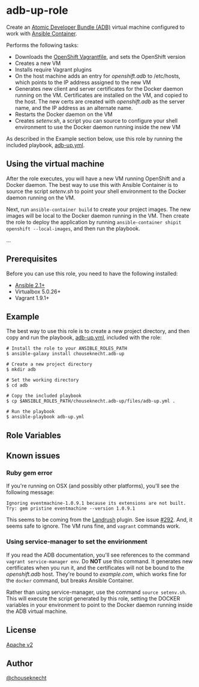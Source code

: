 # adb-up-role

Create an [Atomic Developer Bundle (ADB)](https://github.com/projectatomic/adb-atomic-developer-bundle) virtual machine configured to work with [Ansible Container](https://github.com/ansible/ansible-container).

Performs the following tasks:

- Downloads the [OpenShift Vagrantfile](https://raw.githubusercontent.com/projectatomic/adb-atomic-developer-bundle/master/components/centos/centos-openshift-setup/Vagrantfile), and sets the OpenShift version
- Creates a new VM
- Installs require Vagrant plugins
- On the host machine adds an entry for *openshift.adb* to /etc/hosts, which points to the IP address assigned to the new VM
- Generates new client and server certificates for the Docker daemon running on the VM. Certificates are installed on the VM, and copied to the host. The new certs are created with *openshift.adb* as the server name, and the IP address as an alternate name.
- Restarts the Docker daemon on the VM
- Creates *setenv.sh*, a script you can source to configure your shell environment to use the Docker daemon running inside the new VM

As described in the Example section below, use this role by running the included playbook, [adb-up.yml](./files/adb-up.yml). 

## Using the virtual machine 

After the role executes, you will have a new VM running OpenShift and a Docker daemon. The best way to use this with Ansible Container is to source the script *setenv.sh* to point your shell environment to the Docker daemon running on the VM.

Next, run `ansible-container build` to create your project images. The new images will be local to the Docker daemon running in the VM. Then create the role to deploy the application by running `ansible-container shipit openshift --local-images`, and then run the playbook. 

...

## Prerequisites

Before you can use this role, you need to have the following installed:

- [Ansible 2.1+](https://github.com/ansible/ansible)
- Virtualbox 5.0.26+
- Vagrant 1.9.1+

## Example

The best way to use this role is to create a new project directory, and then copy and run the playbook, [adb-up.yml](./files/adb-up.yml), included with the role:

```
# Install the role to your ANSIBLE_ROLES_PATH
$ ansible-galaxy install chouseknecht.adb-up

# Create a new project directory
$ mkdir adb 

# Set the working directory
$ cd adb

# Copy the included playbook
$ cp $ANSIBLE_ROLES_PATH/chouseknecht.adb-up/files/adb-up.yml . 

# Run the playbook
$ ansible-playbook adb-up.yml
```

## Role Variables



## Known issues

### Ruby gem error

If you're running on OSX (and possibly other platforms), you'll see the following message:

```
Ignoring eventmachine-1.0.9.1 because its extensions are not built.  Try: gem pristine eventmachine --version 1.0.9.1
```

This seems to be coming from the [Landrush](https://github.com/vagrant-landrush/landrush) plugin. See issue [#292](https://github.com/vagrant-landrush/landrush/issues/292). And, it seems safe to ignore. The VM runs fine, and `vagrant` commands work.

### Using service-manager to set the envirionment

If you read the ADB documentation, you'll see references to the command `vagrant service-manager env`. Do **NOT** use this command. It generates new certificates when you run it, and the certificates will not be bound to the *openshift.adb* host. They're bound to *example.com*, which works fine for the `docker` command, but breaks Ansible Container.

Rather than using service-manager, use the command `source setenv.sh`. This will execute the script generated by this role, setting the DOCKER variables in your environment to point to the Docker daemon running inside the ADB virtual machine.

## License

[Apache v2](./LICENSE)

## Author

[@chouseknecht](https://github.com/chouseknecht)
